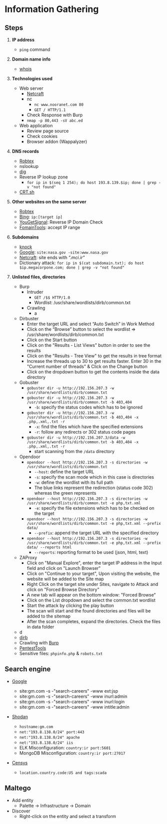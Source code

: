 # Information Gathering

## Steps
1. **IP address**
   - ```ping``` command

2. **Domain name info**
   - [whois](https://whois.domaintools.com/)

3. **Technologies used**
   - Web server
     - [Netcraft](https://sitereport.netcraft.com/?url=)
     - nc
       - ```nc www.nooranet.com 80```
       - ```GET / HTTP/1.1```
     - Check Response with Burp
     - ```nmap -p 80,443 -sV abc.ed```  
   - Web application
     - Review page source
     - Check cookies
     - Browser addon (Wappalyzer)  

4. **DNS records**
   - [Robtex](https://www.robtex.com/)
   - nslookup
   - [dig](/Tools/dig.md)
   - Reverse IP lookup zone
     - ```for ip in $(seq 1 254); do host 193.8.139.$ip; done | grep -v "not found"``` 
   - [CRT.sh](https://crt.sh/)

5. **Other websites on the same server**
   - [Robtex](https://www.robtex.com/)
   - [Bing](https://www.bing.com/): ```ip:[target ip]```
   - [YouGetSignal](https://www.yougetsignal.com/): Reverse IP Domain Check
   - [FomainTools](https://reverseip.domaintools.com/): accept IP range 

6. **Subdomains**
   - [knock](https://github.com/guelfoweb/knock)
   - [Google](https://www.google.com/): ```site:nasa.gov -site:www.nasa.gov```
   - [Netcraft](https://searchdns.netcraft.com/): site ends with *".mci.ir"* 
   - Dictionary attack: ```for ip in $(cat subdomain.txt); do host $ip.megacorpone.com; done | grep -v "not found"```

7. **Unlisted files, directories**
   - Burp
     - Intruder
       - ```GET /$$ HTTP/1.0``` 
       - Wordlist: /usr/share/wordlists/dirb/common.txt
     - Crawling
       - a 
   - Dirbuster
     - Enter the target URL and select “Auto Switch” in Work Method
     - Click on the “Browse” button to select the wordlist => /usr/share/wordlists/dirb/common.txt
     - Click on the Start button
     - Click on the "Results - List Views" button in order to see the results
     - Click on the "Results - Tree View" to get the results in tree format
     - Increase the threads up to 30 to get results faster. Enter 30 in the "Current number of threads" & Click on the Change button
     - Click on the dropdown button to get the contents inside the data directory
   - Gobuster
     - ```gobuster dir -u http://192.156.207.3 -w /usr/share/wordlists/dirb/common.txt```
     - ```gobuster dir -u http://192.156.207.3 -w /usr/share/wordlists/dirb/common.txt -b 403,404```
       - ```-b```: specify the status codes which has to be ignored
     - ```gobuster dir -u http://192.156.207.3 -w /usr/share/wordlists/dirb/common.txt -b 403,404 -x .php,.xml,.txt -r```
       - ```-x```: find the files which have the specified extensions
       - ```-r```: follow any redirects or 302 status code pages 
     - ```gobuster dir -u http://192.156.207.3/data -w /usr/share/wordlists/dirb/common.txt -b 403,404 -x .php,.xml,.txt -r``` 
       - start scanning from the ```/data``` directory
   - Opendoor
     - ```opendoor --host http://192.156.207.3 -s directories -w /usr/share/wordlists/dirb/common.txt```
       - ```--host```: define the target URL
       - ```-s```: specify the scan mode which in this case is directories 
       - ```-w```: define the wordlist with its full path 
       - The blue links represent the redirection (status code 302) whereas the green represents
     - ```opendoor --host http://192.156.207.3 -s directories -w /usr/share/wordlists/dirb/common.txt -e php,txt.xml```
       - ```-e```: specify the file extensions which has to be checked on the target
     - ```opendoor --host http://192.156.207.3 -s directories -w /usr/share/wordlists/dirb/common.txt -e php,txt.xml --prefix data/```
       - ```--prefix```: append the target URL with the specified directory
     - ```opendoor --host http://192.156.207.3 -s directories -w /usr/share/wordlists/dirb/common.txt -e php,txt.xml --prefix data/ --reports html```
       - ```--reports```: reporting format to be used (json, html, text)
   - ZAProxy
     - Click on "Manual Explore", enter the target IP address in the Input field and click on "Launch Browser"
     - Click on "Continue to your target", Upon visiting the website, the website will be added to the Site map
     - Right Click on the target site under Sites, navigate to Attack and click on "Forced Browse Directory"
     - A new tab will appear on the bottom window: "Forced Browse"
     - Click on the List dropdown and select the common.txt wordlist
     - Start the attack by clicking the play button
     - The scan will start and the found directories and files will be added to the sitemap
     - After the scan completes, expand the directories. Check the files in data folder
   - d   
   - [dirb](/Tools/dirb.md)
   - Crawling with [Burp](/Tools/burp.md)
   - [PentestTools](https://pentest-tools.com/) 
   - Sensitive files: ```phpinfo.php``` & ```robots.txt```

## Search engine
- [Google](https://www.google.com/)
  - site:gm.com -s -"search-careers" -www ext:jsp
  - site:gm.com -s -"search-careers" -www inurl:admin
  - site:gm.com -s -"search-careers" -www inurl:login 
  - site:gm.com -s -"search-careers" -www intitle:admin

- [Shodan](https://www.shodan.io/)
  - ```hostname:gm.com```
  - ```net:"193.8.138.0/24" port:443```
  - ```net:"193.8.138.0/24" apache```
  - ```net:"193.8.138.0/24" iis```
  - ELK Misconfiguration: ```country:ir port:5601```
  - MongoDB Misconfiguration: ```country:ir port:27017```

- [Censys](https://censys.io/)
  - ```location.country.code:US and tags:scada```

## Maltego
- Add entity
  - Palette -> Infrastructure -> Domain
- Discover
  - Right-click on the entity and select a transform

